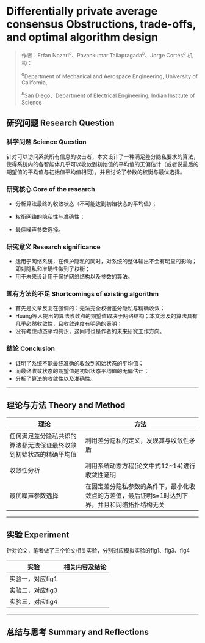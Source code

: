 # Differentially private average consensus Obstructions, trade-offs, and optimal algorithm design

> 作者：Erfan Nozari$^{a}$、Pavankumar Tallapragada$^{b}$、Jorge Cortés$^{a}$
> 机构：
>
> $^{a}$Department of Mechanical and Aerospace Engineering, University of California,
>
> $^{b}$San Diego、Department of Electrical Engineering, Indian Institute of Science

## 研究问题 Research Question

### 科学问题 Science Question

针对可以访问系统所有信息的攻击者，本文设计了一种满足差分隐私要求的算法，使得系统内的各智能体几乎可以收敛到初始值的平均值的无偏估计（或者说最后的期望值的平均值与初始值平均值相同），并且讨论了参数的权衡与最优选择。

### 研究核心 Core of the research

- 分析算法最终的收敛状态（不可能达到初始状态的平均值）；

- 权衡网络的隐私性与准确性；
- 最佳噪声参数选择。

### 研究意义 Research significance

- 适用于网络系统，在保护隐私的同时，对系统的整体输出不会有明显的影响；即对隐私和准确性做到了权衡；
- 用于未来设计用于保护网络结构以及参数的算法。

### 现有方法的不足 Shortcomings of existing algorithm

- 首先是文章反复在强调的：无法完全权衡差分隐私与精确收敛；
- Huang等人提出的算法收敛点的期望值取决于网络结构；本文涉及的算法具有几乎必然收敛性，且收敛速度有明确的表明；
- 没有考虑动态平均共识，这同时也是作者的未来研究工作方向。

### 结论 Conclusion

- 证明了系统不能最终准确的收敛到初始状态的平均值；
- 而最终收敛状态的期望值是初始状态平均值的无偏估计；
- 分析了算法的收敛性以及准确性。

---

## 理论与方法 Theory and Method

| 理论                                                         | 方法                                                         |
| ------------------------------------------------------------ | ------------------------------------------------------------ |
| 任何满足差分隐私共识的算法都无法保证最终收敛到初始状态的精确平均值 | 利用差分隐私的定义，发现其与收敛性矛盾                       |
| 收敛性分析                                                   | 利用系统动态方程(论文中式12~14)进行收敛性证明                |
| 最优噪声参数选择                                             | 在固定差分隐私参数的条件下，最小化收敛点的方差值，最后证明s=1时达到下界，并且和网络拓扑结构无关 |

---

## 实验 Experiment

针对论文，笔者做了三个论文相关实验，分别对应模拟实验的fig1、fig3、fig4

| 实验             | 相关内容及结论 |
| ---------------- | -------------- |
| 实验一，对应fig1 |                |
| 实验二，对应fig3 |                |
| 实验三，对应fig4 |                |

---

## 总结与思考 Summary and Reflections

